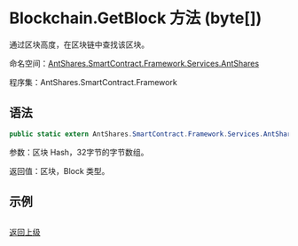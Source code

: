 # Blockchain.GetBlock 方法 (byte[])

通过区块高度，在区块链中查找该区块。

命名空间：[AntShares.SmartContract.Framework.Services.AntShares](../../AntShares.md)

程序集：AntShares.SmartContract.Framework

## 语法

```c#
public static extern AntShares.SmartContract.Framework.Services.AntShares.Block GetBlock(byte[] hash)
```

参数：区块 Hash，32字节的字节数组。

返回值：区块，Block 类型。

## 示例

```

```



[返回上级](../Blockchain.md)